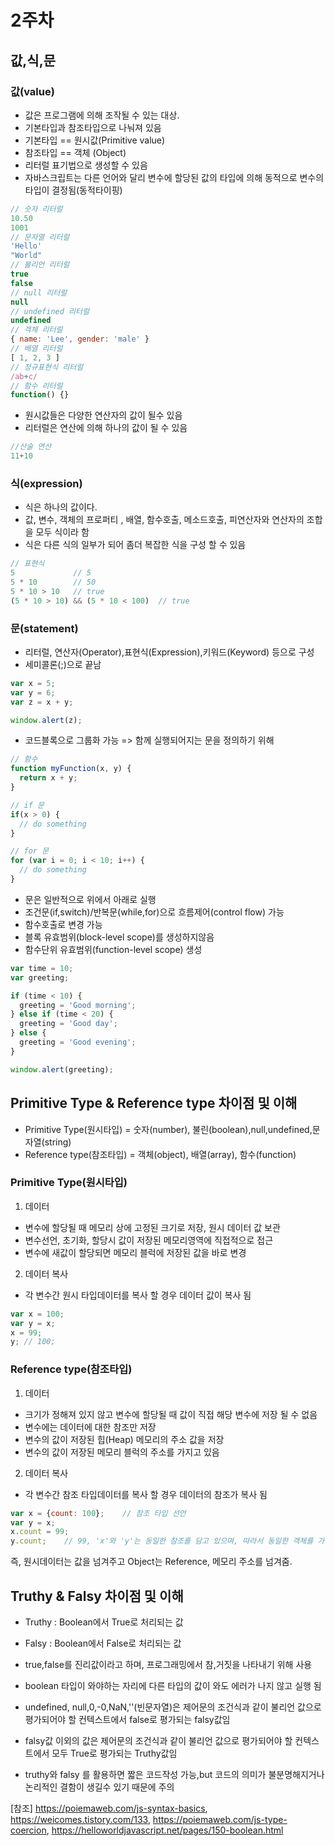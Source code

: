 # 2주차

## 값,식,문

### 값(value)
- 값은 프로그램에 의해 조작될 수 있는 대상.
- 기본타입과 참조타입으로 나눠져 있음
- 기본타입 == 원시값(Primitive value)
- 참조타입 == 객체 (Object)
- 리터럴 표기법으로 생성할 수 있음
- 자바스크립트는 다른 언어와 달리 변수에 할당된 값의 타입에 의해 동적으로 변수의 타입이 결정됨(동적타이핑)
```js
// 숫자 리터럴
10.50
1001
// 문자열 리터럴
'Hello'
"World"
// 불리언 리터럴
true
false
// null 리터럴
null
// undefined 리터럴
undefined
// 객체 리터럴
{ name: 'Lee', gender: 'male' }
// 배열 리터럴
[ 1, 2, 3 ]
// 정규표현식 리터럴
/ab+c/
// 함수 리터럴
function() {}
```
- 원시값들은 다양한 연산자의 값이 될수 있음
- 리터럴은 연산에 의해 하나의 값이 될 수 있음
```js
//산술 연산
11+10
```
### 식(expression)
- 식은 하나의 값이다.
- 값, 변수, 객체의 프로퍼티 , 배열, 함수호출, 메소드호출, 피연산자와 연산자의 조합을 모두 식이라 함
- 식은 다른 식의 일부가 되어 좀더 복잡한 식을 구성 할 수 있음
```js
// 표현식
5             // 5
5 * 10        // 50
5 * 10 > 10   // true
(5 * 10 > 10) && (5 * 10 < 100)  // true
```

### 문(statement)
- 리터럴, 연산자(Operator),표현식(Expression),키워드(Keyword) 등으로 구성
- 세미콜론(;)으로 끝남
```js
var x = 5;
var y = 6;
var z = x + y;

window.alert(z);
```
- 코드블록으로 그룹화 가능 => 함께 실행되어지는 문을 정의하기 위해
```js
// 함수
function myFunction(x, y) {
  return x + y;
}

// if 문
if(x > 0) {
  // do something
}

// for 문
for (var i = 0; i < 10; i++) {
  // do something
}
```
- 문은 일반적으로 위에서 아래로 실행
- 조건문(if,switch)/반복문(while,for)으로 흐름제어(control flow) 가능
- 함수호출로 변경 가능
- 블록 유효범위(block-level scope)를 생성하지않음
- 함수단위 유효범위(function-level scope) 생성
```js
var time = 10;
var greeting;

if (time < 10) {
  greeting = 'Good morning';
} else if (time < 20) {
  greeting = 'Good day';
} else {
  greeting = 'Good evening';
}

window.alert(greeting);
```

## Primitive Type & Reference type 차이점 및 이해
- Primitive Type(원시타입) = 숫자(number), 불린(boolean),null,undefined,문자열(string)
- Reference type(참조타입) = 객체(object), 배열(array), 함수(function)

### Primitive Type(원시타입)
1. 데이터
- 변수에 할당될 때 메모리 상에 고정된 크기로 저장, 원시 데이터 값 보관
- 변수선언, 초기화, 할당시 값이 저장된 메모리영역에 직접적으로 접근
- 변수에 새값이 할당되면 메모리 블럭에 저장된 값을 바로 변경

2. 데이터 복사
- 각 변수간 원시 타입데이터를 복사 할 경우 데이터 값이 복사 됨
```js
var x = 100;
var y = x;
x = 99;
y; // 100;
```
### Reference type(참조타입)
1. 데이터
- 크기가 정해져 있지 않고 변수에 할당될 때 값이 직접 해당 변수에 저장 될 수 없음
- 변수에는 데이터에 대한 참조만 저장
- 변수의 값이 저장된 힙(Heap) 메모리의 주소 값을 저장
- 변수의 값이 저장된 메모리 블럭의 주소를 가지고 있음

2. 데이터 복사
- 각 변수간 참조 타입데이터를 복사 할 경우 데이터의 참조가 복사 됨
```js
var x = {count: 100};    // 참조 타입 선언
var y = x;
x.count = 99;
y.count;    // 99, 'x'와 'y'는 동일한 참조를 담고 있으며, 따라서 동일한 객체를 가리킴
```

즉, 원시데이터는 값을 넘겨주고 Object는 Reference, 메모리 주소를 넘겨줌.

## Truthy & Falsy 차이점 및 이해
- Truthy : Boolean에서 True로 처리되는 값
- Falsy : Boolean에서 False로 처리되는 값
- true,false를 진리값이라고 하며, 프로그래밍에서 참,거짓을 나타내기 위해 사용
- boolean 타입이 와야하는 자리에 다른 타입의 값이 와도 에러가 나지 않고 실행 됨

- undefined, null,0,-0,NaN,''(빈문자열)은 제어문의 조건식과 같이 불리언 값으로 평가되어야 할 컨텍스트에서 false로 평가되는 falsy값임
- falsy값 이외의 값은 제어문의 조건식과 같이 불리언 값으로 평가되어야 할 컨텍스트에서 모두 True로 평가되는 Truthy값임
- truthy와 falsy 를 활용하면 짧은 코드작성 가능,but 코드의 의미가 불분명해지거나 논리적인 결함이 생길수 있기 때문에 주의

[참조]
https://poiemaweb.com/js-syntax-basics,
https://weicomes.tistory.com/133,
https://poiemaweb.com/js-type-coercion,
https://helloworldjavascript.net/pages/150-boolean.html